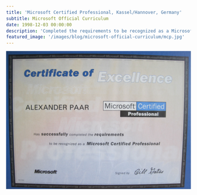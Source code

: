 ```yaml
---
title: 'Microsoft Certified Professional, Kassel/Hannover, Germany'
subtitle: Microsoft Official Curriculum
date: 1998-12-03 00:00:00
description: 'Completed the requirements to be recognized as a Microsoft Certified Professional'
featured_image: '/images/blog/microsoft-official-curriculum/mcp.jpg'
---
```


<div class="gallery" data-columns="1">
	<img src="/images/blog/microsoft-official-curriculum/mcp.jpg">
</div>

